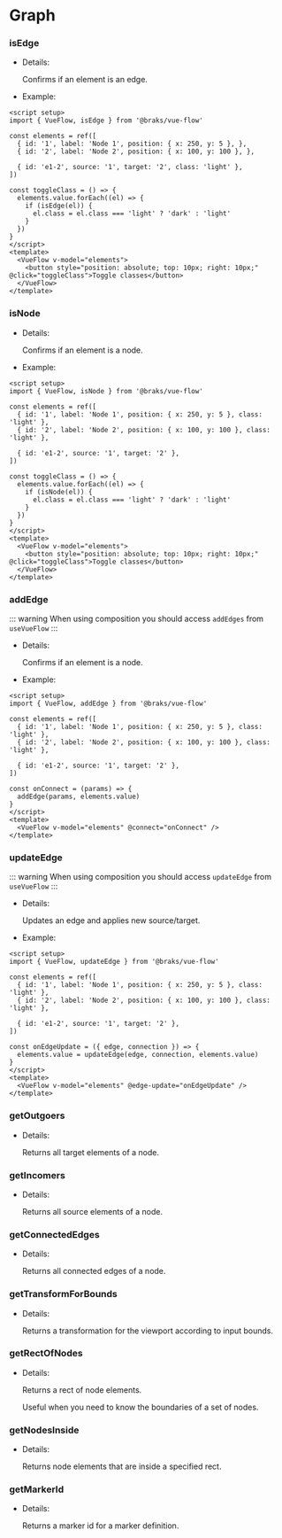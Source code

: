 # Graph

### isEdge

- Details:

  Confirms if an element is an edge.

- Example:

```vue:no-line-numbers{13}
<script setup>
import { VueFlow, isEdge } from '@braks/vue-flow'

const elements = ref([
  { id: '1', label: 'Node 1', position: { x: 250, y: 5 }, },
  { id: '2', label: 'Node 2', position: { x: 100, y: 100 }, },

  { id: 'e1-2', source: '1', target: '2', class: 'light' },
])

const toggleClass = () => {
  elements.value.forEach((el) => {
    if (isEdge(el)) {
      el.class = el.class === 'light' ? 'dark' : 'light'
    }
  })
}
</script>
<template>
  <VueFlow v-model="elements">
    <button style="position: absolute; top: 10px; right: 10px;" @click="toggleClass">Toggle classes</button>
  </VueFlow>
</template>
```

### isNode

- Details:

  Confirms if an element is a node.

- Example:

```vue:no-line-numbers{13}
<script setup>
import { VueFlow, isNode } from '@braks/vue-flow'

const elements = ref([
  { id: '1', label: 'Node 1', position: { x: 250, y: 5 }, class: 'light' },
  { id: '2', label: 'Node 2', position: { x: 100, y: 100 }, class: 'light' },

  { id: 'e1-2', source: '1', target: '2' },
])

const toggleClass = () => {
  elements.value.forEach((el) => {
    if (isNode(el)) {
      el.class = el.class === 'light' ? 'dark' : 'light'
    }
  })
}
</script>
<template>
  <VueFlow v-model="elements">
    <button style="position: absolute; top: 10px; right: 10px;" @click="toggleClass">Toggle classes</button>
  </VueFlow>
</template>
```

### addEdge

::: warning
When using composition you should access `addEdges` from `useVueFlow`
:::

- Details:

  Confirms if an element is a node.

- Example:

```vue:no-line-numbers{12}
<script setup>
import { VueFlow, addEdge } from '@braks/vue-flow'

const elements = ref([
  { id: '1', label: 'Node 1', position: { x: 250, y: 5 }, class: 'light' },
  { id: '2', label: 'Node 2', position: { x: 100, y: 100 }, class: 'light' },

  { id: 'e1-2', source: '1', target: '2' },
])

const onConnect = (params) => {
  addEdge(params, elements.value)
}
</script>
<template>
  <VueFlow v-model="elements" @connect="onConnect" />
</template>
```

### updateEdge

::: warning
When using composition you should access `updateEdge` from `useVueFlow`
:::

- Details:

  Updates an edge and applies new source/target.

- Example:

```vue:no-line-numbers{12}
<script setup>
import { VueFlow, updateEdge } from '@braks/vue-flow'

const elements = ref([
  { id: '1', label: 'Node 1', position: { x: 250, y: 5 }, class: 'light' },
  { id: '2', label: 'Node 2', position: { x: 100, y: 100 }, class: 'light' },

  { id: 'e1-2', source: '1', target: '2' },
])

const onEdgeUpdate = ({ edge, connection }) => {
  elements.value = updateEdge(edge, connection, elements.value)
}
</script>
<template>
  <VueFlow v-model="elements" @edge-update="onEdgeUpdate" />
</template>
```

### getOutgoers

- Details:

  Returns all target elements of a node.

### getIncomers

- Details:

  Returns all source elements of a node.

### getConnectedEdges

- Details:

  Returns all connected edges of a node.

### getTransformForBounds

- Details:

  Returns a transformation for the viewport according to input bounds.

### getRectOfNodes

- Details:

  Returns a rect of node elements.

  Useful when you need to know the boundaries of a set of nodes.

### getNodesInside

- Details:

  Returns node elements that are inside a specified rect.

### getMarkerId

- Details:

  Returns a marker id for a marker definition.
